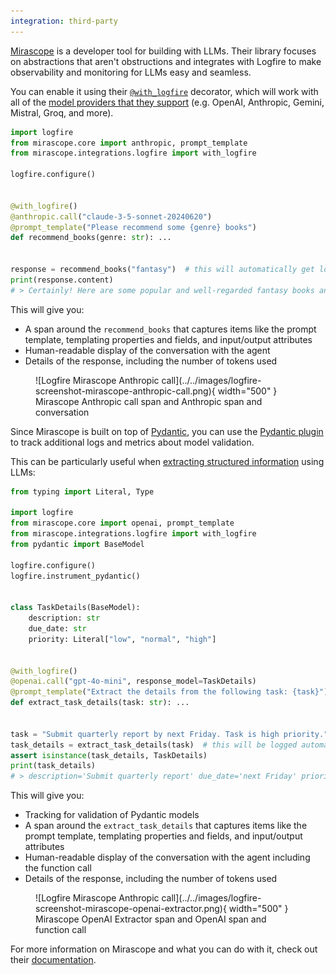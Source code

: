 ```yaml
---
integration: third-party
---
```


[Mirascope][mirascope-repo] is a developer tool for building with LLMs. Their library focuses on abstractions that aren't obstructions and integrates with Logfire to make observability and monitoring for LLMs easy and seamless.

You can enable it using their [`@with_logfire`][mirascope-logfire] decorator, which will work with all of the [model providers that they support][mirascope-supported-providers] (e.g. OpenAI, Anthropic, Gemini, Mistral, Groq, and more).

```py hl_lines="1 3 5 8"
import logfire
from mirascope.core import anthropic, prompt_template
from mirascope.integrations.logfire import with_logfire

logfire.configure()


@with_logfire()
@anthropic.call("claude-3-5-sonnet-20240620")
@prompt_template("Please recommend some {genre} books")
def recommend_books(genre: str): ...


response = recommend_books("fantasy")  # this will automatically get logged with logfire
print(response.content)
# > Certainly! Here are some popular and well-regarded fantasy books and series: ...
```

This will give you:

* A span around the `recommend_books` that captures items like the prompt template, templating properties and fields, and input/output attributes
* Human-readable display of the conversation with the agent
* Details of the response, including the number of tokens used

<figure markdown="span">
  ![Logfire Mirascope Anthropic call](../../images/logfire-screenshot-mirascope-anthropic-call.png){ width="500" }
  <figcaption>Mirascope Anthropic call span and Anthropic span and conversation</figcaption>
</figure>

Since Mirascope is built on top of [Pydantic][pydantic], you can use the [Pydantic plugin](../pydantic.md) to track additional logs and metrics about model validation.

This can be particularly useful when [extracting structured information][mirascope-extracting-structured-information] using LLMs:

```py hl_lines="3 5 8 18"
from typing import Literal, Type

import logfire
from mirascope.core import openai, prompt_template
from mirascope.integrations.logfire import with_logfire
from pydantic import BaseModel

logfire.configure()
logfire.instrument_pydantic()


class TaskDetails(BaseModel):
    description: str
    due_date: str
    priority: Literal["low", "normal", "high"]


@with_logfire()
@openai.call("gpt-4o-mini", response_model=TaskDetails)
@prompt_template("Extract the details from the following task: {task}")
def extract_task_details(task: str): ...


task = "Submit quarterly report by next Friday. Task is high priority."
task_details = extract_task_details(task)  # this will be logged automatically with logfire
assert isinstance(task_details, TaskDetails)
print(task_details)
# > description='Submit quarterly report' due_date='next Friday' priority='high'
```

This will give you:

* Tracking for validation of Pydantic models
* A span around the `extract_task_details` that captures items like the prompt template, templating properties and fields, and input/output attributes
* Human-readable display of the conversation with the agent including the function call
* Details of the response, including the number of tokens used

<figure markdown="span">
  ![Logfire Mirascope Anthropic call](../../images/logfire-screenshot-mirascope-openai-extractor.png){ width="500" }
  <figcaption>Mirascope OpenAI Extractor span and OpenAI span and function call</figcaption>
</figure>

For more information on Mirascope and what you can do with it, check out their [documentation][mirascope-documentation].

[mirascope-repo]: https://github.com/Mirascope/mirascope
[mirascope-documentation]: https://mirascope.io/docs
[mirascope-logfire]: https://mirascope.io/docs/latest/integrations/logfire/
[mirascope-supported-providers]: https://mirascope.io/docs/latest/learn/calls/#supported-providers
[mirascope-extracting-structured-information]: https://mirascope.io/docs/latest/learn/response_models/
[pydantic]: https://docs.pydantic.dev/latest/
[pydantic-plugin]: https://docs.pydantic.dev/latest/concepts/plugins/
